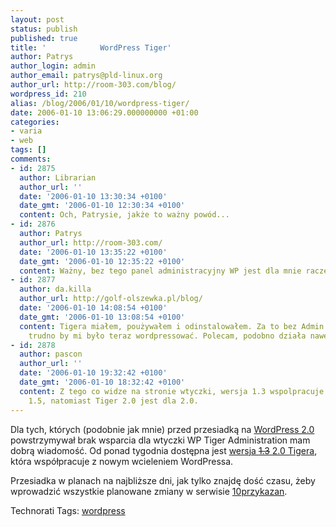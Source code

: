 ```yaml
---
layout: post
status: publish
published: true
title: '            WordPress Tiger'
author: Patrys
author_login: admin
author_email: patrys@pld-linux.org
author_url: http://room-303.com/blog/
wordpress_id: 210
alias: /blog/2006/01/10/wordpress-tiger/
date: 2006-01-10 13:06:29.000000000 +01:00
categories:
- varia
- web
tags: []
comments:
- id: 2875
  author: Librarian
  author_url: ''
  date: '2006-01-10 13:30:34 +0100'
  date_gmt: '2006-01-10 12:30:34 +0100'
  content: Och, Patrysie, jakże to ważny powód...
- id: 2876
  author: Patrys
  author_url: http://room-303.com/
  date: '2006-01-10 13:35:22 +0100'
  date_gmt: '2006-01-10 12:35:22 +0100'
  content: Ważny, bez tego panel administracyjny WP jest dla mnie raczej nieużywalny.
- id: 2877
  author: da.killa
  author_url: http://golf-olszewka.pl/blog/
  date: '2006-01-10 14:08:54 +0100'
  date_gmt: '2006-01-10 13:08:54 +0100'
  content: Tigera miałem, poużywałem i odinstalowałem. Za to bez Admin Drop Down Menu
    trudno by mi było teraz wordpressować. Polecam, podobno działa nawet razem z tigerem.
- id: 2878
  author: pascon
  author_url: ''
  date: '2006-01-10 19:32:42 +0100'
  date_gmt: '2006-01-10 18:32:42 +0100'
  content: Z tego co widze na stronie wtyczki, wersja 1.3 wspolpracuje z wordpressem
    1.5, natomiast Tiger 2.0 jest dla 2.0.
---
```

Dla tych, których (podobnie jak mnie) przed przesiadką na <a href="http://wordpress.org/">WordPress 2.0</a> powstrzymywał brak wsparcia dla wtyczki WP Tiger Administration mam dobrą wiadomość. Od ponad tygodnia dostępna jest <a href="http://orderedlist.com/wordpress-plugins/wp-tiger-administration/">wersja <del>1.3</del> <ins>2.0</ins> Tigera</a>, która współpracuje z nowym wcieleniem WordPressa.

Przesiadka w planach na najbliższe dni, jak tylko znajdę dość czasu, żeby wprowadzić wszystkie planowane zmiany w serwisie <a href="http://10przykazan.com/">10przykazan</a>.

Technorati Tags: <a rel="tag" href="http://technorati.com/tag/wordpress">wordpress</a>
